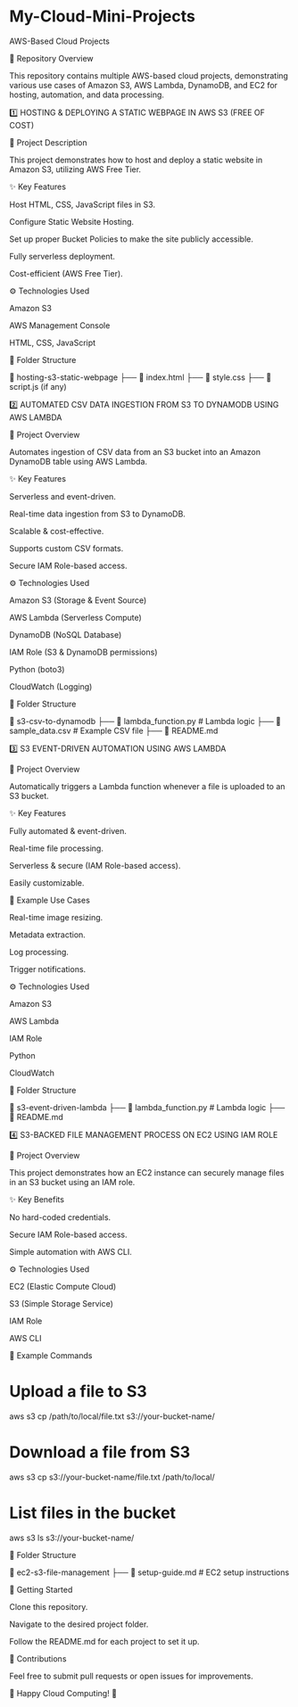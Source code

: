 # My-Cloud-Mini-Projects

AWS-Based Cloud Projects

📌 Repository Overview

This repository contains multiple AWS-based cloud projects, demonstrating various use cases of Amazon S3, AWS Lambda, DynamoDB, and EC2 for hosting, automation, and data processing.

1️⃣ HOSTING & DEPLOYING A STATIC WEBPAGE IN AWS S3 (FREE OF COST)

🚀 Project Description

This project demonstrates how to host and deploy a static website in Amazon S3, utilizing AWS Free Tier.

✨ Key Features

Host HTML, CSS, JavaScript files in S3.

Configure Static Website Hosting.

Set up proper Bucket Policies to make the site publicly accessible.

Fully serverless deployment.

Cost-efficient (AWS Free Tier).

⚙️ Technologies Used

Amazon S3

AWS Management Console

HTML, CSS, JavaScript

📂 Folder Structure

📁 hosting-s3-static-webpage
├── 📄 index.html
├── 📄 style.css
├── 📄 script.js (if any)

2️⃣ AUTOMATED CSV DATA INGESTION FROM S3 TO DYNAMODB USING AWS LAMBDA

🚀 Project Overview

Automates ingestion of CSV data from an S3 bucket into an Amazon DynamoDB table using AWS Lambda.

✨ Key Features

Serverless and event-driven.

Real-time data ingestion from S3 to DynamoDB.

Scalable & cost-effective.

Supports custom CSV formats.

Secure IAM Role-based access.

⚙️ Technologies Used

Amazon S3 (Storage & Event Source)

AWS Lambda (Serverless Compute)

DynamoDB (NoSQL Database)

IAM Role (S3 & DynamoDB permissions)

Python (boto3)

CloudWatch (Logging)

📂 Folder Structure

📁 s3-csv-to-dynamodb
├── 📄 lambda_function.py  # Lambda logic
├── 📄 sample_data.csv      # Example CSV file
├── 📄 README.md

3️⃣ S3 EVENT-DRIVEN AUTOMATION USING AWS LAMBDA

🚀 Project Overview

Automatically triggers a Lambda function whenever a file is uploaded to an S3 bucket.

✨ Key Features

Fully automated & event-driven.

Real-time file processing.

Serverless & secure (IAM Role-based access).

Easily customizable.

📂 Example Use Cases

Real-time image resizing.

Metadata extraction.

Log processing.

Trigger notifications.

⚙️ Technologies Used

Amazon S3

AWS Lambda

IAM Role

Python

CloudWatch

📂 Folder Structure

📁 s3-event-driven-lambda
├── 📄 lambda_function.py  # Lambda logic
├── 📄 README.md

4️⃣ S3-BACKED FILE MANAGEMENT PROCESS ON EC2 USING IAM ROLE

🚀 Project Overview

This project demonstrates how an EC2 instance can securely manage files in an S3 bucket using an IAM role.

✨ Key Benefits

No hard-coded credentials.

Secure IAM Role-based access.

Simple automation with AWS CLI.

⚙️ Technologies Used

EC2 (Elastic Compute Cloud)

S3 (Simple Storage Service)

IAM Role

AWS CLI

📂 Example Commands

# Upload a file to S3
aws s3 cp /path/to/local/file.txt s3://your-bucket-name/

# Download a file from S3
aws s3 cp s3://your-bucket-name/file.txt /path/to/local/

# List files in the bucket
aws s3 ls s3://your-bucket-name/

📂 Folder Structure

📁 ec2-s3-file-management
├── 📄 setup-guide.md  # EC2 setup instructions

🚀 Getting Started

Clone this repository.

Navigate to the desired project folder.

Follow the README.md for each project to set it up.

🤝 Contributions

Feel free to submit pull requests or open issues for improvements.

🌟 Happy Cloud Computing! 🌟

